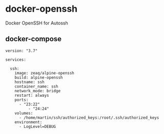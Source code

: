 # docker-openssh
Docker OpenSSH for Autossh

## docker-compose

	version: "3.7"
	
	services:
	
	  ssh:
	    image: zeaq/alpine-openssh
	    build: alpine-openssh
	    hostname: ssh
	    container_name: ssh
	    network_mode: bridge
	    restart: always
	    ports:
	      - "23:22"
              - "24:24"
	    volumes:
	      - /home/martin/ssh/authorized_keys:/root/.ssh/authorized_keys
	    environment:
	      - LogLevel=DEBUG

